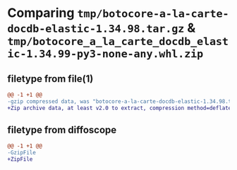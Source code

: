 # Comparing `tmp/botocore-a-la-carte-docdb-elastic-1.34.98.tar.gz` & `tmp/botocore_a_la_carte_docdb_elastic-1.34.99-py3-none-any.whl.zip`

## filetype from file(1)

```diff
@@ -1 +1 @@
-gzip compressed data, was "botocore-a-la-carte-docdb-elastic-1.34.98.tar", last modified: Sat May  4 01:01:28 2024, max compression
+Zip archive data, at least v2.0 to extract, compression method=deflate
```

## filetype from diffoscope

```diff
@@ -1 +1 @@
-GzipFile
+ZipFile
```

